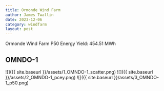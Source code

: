 ```yaml
---
title: Ormonde Wind Farm
author: James Twallin
date: 2023-12-06
category: windfarm
layout: post
---
```

Ormonde Wind Farm P50 Energy Yield: 454.51 MWh

OMNDO-1
-------------
![]({{ site.baseurl }}/assets/1_OMNDO-1_scatter.png)
![]({{ site.baseurl }}/assets/2_OMNDO-1_pcey.png)
![]({{ site.baseurl }}/assets/3_OMNDO-1_p50.png)

